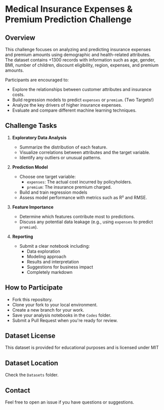 # Medical Insurance Expenses & Premium Prediction Challenge

## Overview

This challenge focuses on analyzing and predicting insurance expenses and premium amounts using demographic and health-related attributes. The dataset contains +1300 records with information such as age, gender, BMI, number of children, discount eligibility, region, expenses, and premium amounts.

Participants are encouraged to:

- Explore the relationships between customer attributes and insurance costs.
- Build regression models to predict `expenses` or `premium`. (Two Targets!)
- Analyze the key drivers of higher insurance expenses.
- Evaluate and compare different machine learning techniques.

## Challenge Tasks

1. **Exploratory Data Analysis**
   - Summarize the distribution of each feature.
   - Visualize correlations between attributes and the target variable.
   - Identify any outliers or unusual patterns.

2. **Prediction Model**
   - Choose one target variable:
     - `expenses`: The actual cost incurred by policyholders.
     - `premium`: The insurance premium charged.
   - Build and train regression models 
   - Assess model performance with metrics such as R² and RMSE.

3. **Feature Importance**
   - Determine which features contribute most to predictions.
   - Discuss any potential data leakage (e.g., using `expenses` to predict `premium`).

4. **Reporting**
   - Submit a clear notebook including:
     - Data exploration
     - Modeling approach
     - Results and interpretation
     - Suggestions for business impact
     - Completely markdown

## How to Participate

- Fork this repository.
- Clone your fork to your local environment.
- Create a new branch for your work.
- Save your analysis notebooks in the `Codes` folder.
- Submit a Pull Request when you're ready for review.

## Dataset License

This dataset is provided for educational purposes and is licensed under MIT

## Dataset Location

Check the `Datasets` folder.

## Contact

Feel free to open an issue if you have questions or suggestions.

